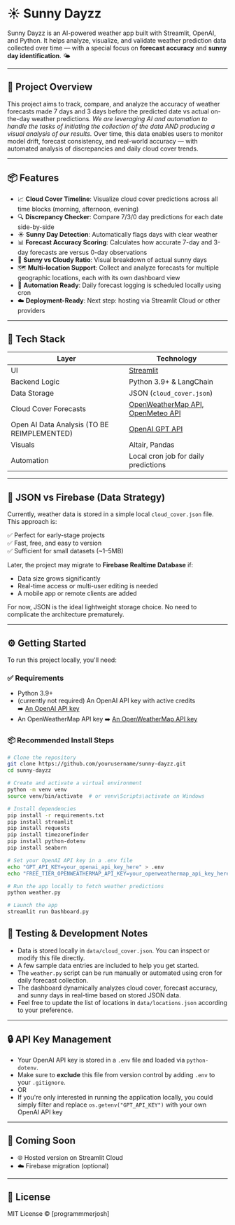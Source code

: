 # ☀️ Sunny Dayzz

Sunny Dayzz is an AI-powered weather app built with Streamlit, OpenAI, and Python. It helps analyze, visualize, and validate weather prediction data collected over time — with a special focus on **forecast accuracy** and **sunny day identification**. 🌤️

---

## 📝 Project Overview

This project aims to track, compare, and analyze the accuracy of weather forecasts made 7 days and 3 days before the predicted date vs actual on-the-day weather predictions. *We are leveraging AI and automation to handle the tasks of initiating the collection of the data AND producing a visual analysis of our results.* Over time, this data enables users to monitor model drift, forecast consistency, and real-world accuracy — with automated analysis of discrepancies and daily cloud cover trends.

---

## 📦 Features

- 📈 **Cloud Cover Timeline**: Visualize cloud cover predictions across all time blocks (morning, afternoon, evening)
- 🔍 **Discrepancy Checker**: Compare 7/3/0 day predictions for each date side-by-side
- ☀️ **Sunny Day Detection**: Automatically flags days with clear weather
- 📊 **Forecast Accuracy Scoring**: Calculates how accurate 7-day and 3-day forecasts are versus 0-day observations
- 🥧 **Sunny vs Cloudy Ratio**: Visual breakdown of actual sunny days
- 🗺️ **Multi-location Support**: Collect and analyze forecasts for multiple geographic locations, each with its own dashboard view
- 📅 **Automation Ready**: Daily forecast logging is scheduled locally using cron
- ☁️ **Deployment-Ready**: Next step: hosting via Streamlit Cloud or other providers

---

## 🧱 Tech Stack

| Layer                 | Technology                                    |
|--------------         |---------------------------------------------- |
| UI                    | [Streamlit](https://streamlit.io)             |
| Backend Logic         | Python 3.9+ & LangChain                       |
| Data Storage          | JSON (`cloud_cover.json`)                    |
| Cloud Cover Forecasts | [OpenWeatherMap API](https://openweathermap.org/), [OpenMeteo API](https://open-meteo.com/) |
| Open AI Data Analysis (TO BE REIMPLEMENTED)  | [OpenAI GPT API](https://platform.openai.com) |
| Visuals               | Altair, Pandas                                |
| Automation            | Local cron job for daily predictions          |

---

## 🔄 JSON vs Firebase (Data Strategy)

Currently, weather data is stored in a simple local `cloud_cover.json` file. This approach is:

✅ Perfect for early-stage projects  
✅ Fast, free, and easy to version  
✅ Sufficient for small datasets (~1–5MB)

Later, the project may migrate to **Firebase Realtime Database** if:
- Data size grows significantly
- Real-time access or multi-user editing is needed
- A mobile app or remote clients are added

For now, JSON is the ideal lightweight storage choice. No need to complicate the architecture prematurely.

---

## ⚙️ Getting Started

To run this project locally, you'll need:

### ✅ Requirements
- Python 3.9+
- (currently not required) An OpenAI API key with active credits  
  ➡️ [An OpenAI API key](https://platform.openai.com/account/api-keys)
- An OpenWeatherMap API key
  ➡️ [An OpenWeatherMap API key](https://openweathermap.org/api)

### 📦 Recommended Install Steps

```bash
# Clone the repository
git clone https://github.com/yourusername/sunny-dayzz.git
cd sunny-dayzz

# Create and activate a virtual environment
python -m venv venv
source venv/bin/activate  # or venv\Scripts\activate on Windows

# Install dependencies
pip install -r requirements.txt
pip install streamlit
pip install requests
pip install timezonefinder
pip install python-dotenv
pip install seaborn

# Set your OpenAI API key in a .env file
echo "GPT_API_KEY=your_openai_api_key_here" > .env
echo "FREE_TIER_OPENWEATHERMAP_API_KEY=your_openweathermap_api_key_here" > .env

# Run the app locally to fetch weather predictions
python weather.py

# Launch the app
streamlit run Dashboard.py
```

## 🧪 Testing & Development Notes

- Data is stored locally in `data/cloud_cover.json`. You can inspect or modify this file directly.
- A few sample data entries are included to help you get started.
- The `weather.py` script can be run manually or automated using cron for daily forecast collection.
- The dashboard dynamically analyzes cloud cover, forecast accuracy, and sunny days in real-time based on stored JSON data.
- Feel free to update the list of locations in `data/locations.json` according to your preference.

---

## 🔒 API Key Management

- Your OpenAI API key is stored in a `.env` file and loaded via `python-dotenv`.
- Make sure to **exclude** this file from version control by adding `.env` to your `.gitignore`.
- OR
- If you're only interested in running the application locally, you could simply filter and replace `os.getenv("GPT_API_KEY")` with your own OpenAI API key

---

## 📌 Coming Soon

- 🌐 Hosted version on Streamlit Cloud
- ☁️ Firebase migration (optional)

---

## 📄 License

MIT License © [programmmerjosh]